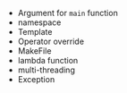 - Argument for `main` function
- namespace
- Template
- Operator override
- MakeFile
- lambda function
- multi-threading
- Exception

